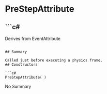 # PreStepAttribute

## ```c#
Derives from EventAttribute
```

## Summary

Called just before executing a physics frame.
## Constructors

```c#
PreStepAttribute( ) 
```
No Summary
